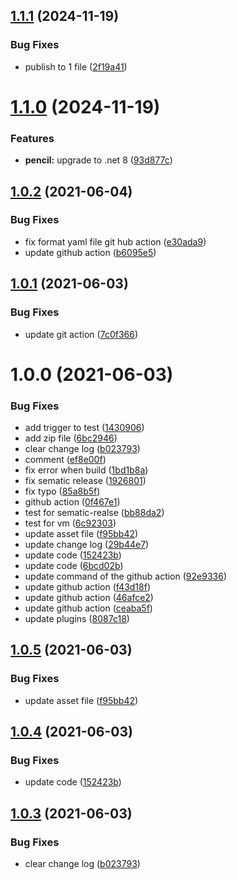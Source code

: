 ## [1.1.1](https://github.com/thinhnotes/PluralsightDownload/compare/v1.1.0...v1.1.1) (2024-11-19)


### Bug Fixes

* publish to 1 file ([2f19a41](https://github.com/thinhnotes/PluralsightDownload/commit/2f19a41d2e659d06c3c9c82306f25c744e05ddd5))

# [1.1.0](https://github.com/thinhnotes/PluralsightDownload/compare/v1.0.2...v1.1.0) (2024-11-19)


### Features

* **pencil:** upgrade to .net 8 ([93d877c](https://github.com/thinhnotes/PluralsightDownload/commit/93d877ca87c0e449ea6ef8d9ae1a51a709538226))

## [1.0.2](https://github.com/thinhnotes/PluralsightDownload/compare/v1.0.1...v1.0.2) (2021-06-04)


### Bug Fixes

* fix format yaml file git hub action ([e30ada9](https://github.com/thinhnotes/PluralsightDownload/commit/e30ada935b32f37478bce3753512ab8f00d055b2))
* update github action ([b6095e5](https://github.com/thinhnotes/PluralsightDownload/commit/b6095e5a036045567a8dac4855a42ed9291c6620))

## [1.0.1](https://github.com/thinhnotes/PluralsightDownload/compare/v1.0.0...v1.0.1) (2021-06-03)


### Bug Fixes

* update git action ([7c0f366](https://github.com/thinhnotes/PluralsightDownload/commit/7c0f366a2eadb9b77689d0e7f2295ac52d83db1b))

# 1.0.0 (2021-06-03)


### Bug Fixes

* add trigger to test ([1430906](https://github.com/thinhnotes/PluralsightDownload/commit/1430906a87b3f74abfbe0594f051bc3e67fadece))
* add zip file ([6bc2946](https://github.com/thinhnotes/PluralsightDownload/commit/6bc2946743286a47511f2b9a7ef52bda134cc8e0))
* clear change log ([b023793](https://github.com/thinhnotes/PluralsightDownload/commit/b023793e9a5e22168f74c4ede2c55b3b5132d9a6))
* comment ([ef8e00f](https://github.com/thinhnotes/PluralsightDownload/commit/ef8e00f9b7f5a1df690058d2abf0e1f2f3d01ec3))
* fix error when build ([1bd1b8a](https://github.com/thinhnotes/PluralsightDownload/commit/1bd1b8a530878a905ca9e59160cda8a51da9e567))
* fix sematic release ([1926801](https://github.com/thinhnotes/PluralsightDownload/commit/192680116905f7581981aec6ae42d3ec896e766c))
* fix typo ([85a8b5f](https://github.com/thinhnotes/PluralsightDownload/commit/85a8b5f9470d20404378f9b9cd96dadcf3f83f47))
* github action ([0f467e1](https://github.com/thinhnotes/PluralsightDownload/commit/0f467e1d75bd59b36417990477098e5b272bbc9a))
* test for sematic-realse ([bb88da2](https://github.com/thinhnotes/PluralsightDownload/commit/bb88da206f0f15b0c1c8ab3268ad14cc55a689c8))
* test for vm ([6c92303](https://github.com/thinhnotes/PluralsightDownload/commit/6c92303d5af0ca16081768f5c41b75997945c5be))
* update asset file ([f95bb42](https://github.com/thinhnotes/PluralsightDownload/commit/f95bb421689873df05a99127f0028ff51a69c526))
* update change log ([29b44e7](https://github.com/thinhnotes/PluralsightDownload/commit/29b44e71bc53afed1689b6783ff9253a14fac5cf))
* update code ([152423b](https://github.com/thinhnotes/PluralsightDownload/commit/152423b413faae72673b099952c2c7197bbf592b))
* update code ([6bcd02b](https://github.com/thinhnotes/PluralsightDownload/commit/6bcd02b364d4dac81f29acf60528077e8c986b86))
* update command of the github action ([92e9336](https://github.com/thinhnotes/PluralsightDownload/commit/92e93365d0aa0c3ce209c570810fd3842390e873))
* update github action ([f43d18f](https://github.com/thinhnotes/PluralsightDownload/commit/f43d18fb181e0139b68eb9e5bd0036ba14fb533f))
* update github action ([46afce2](https://github.com/thinhnotes/PluralsightDownload/commit/46afce2ce87bd80a07f92194b5cd17affc9490c6))
* update github action ([ceaba5f](https://github.com/thinhnotes/PluralsightDownload/commit/ceaba5f44d0cf057461257d361329f5813ddd64a))
* update plugins ([8087c18](https://github.com/thinhnotes/PluralsightDownload/commit/8087c18f9d98641573dc721f294e1bb144200b37))

## [1.0.5](https://github.com/thinhnotes/PluralsightDownload/compare/v1.0.4...v1.0.5) (2021-06-03)


### Bug Fixes

* update asset file ([f95bb42](https://github.com/thinhnotes/PluralsightDownload/commit/f95bb421689873df05a99127f0028ff51a69c526))

## [1.0.4](https://github.com/thinhnotes/PluralsightDownload/compare/v1.0.3...v1.0.4) (2021-06-03)


### Bug Fixes

* update code ([152423b](https://github.com/thinhnotes/PluralsightDownload/commit/152423b413faae72673b099952c2c7197bbf592b))

## [1.0.3](https://github.com/thinhnotes/PluralsightDownload/compare/v1.0.2...v1.0.3) (2021-06-03)


### Bug Fixes

* clear change log ([b023793](https://github.com/thinhnotes/PluralsightDownload/commit/b023793e9a5e22168f74c4ede2c55b3b5132d9a6))
